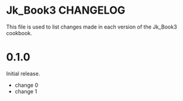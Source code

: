 # Jk_Book3 CHANGELOG

This file is used to list changes made in each version of the Jk_Book3 cookbook.

# 0.1.0

Initial release.

- change 0
- change 1

